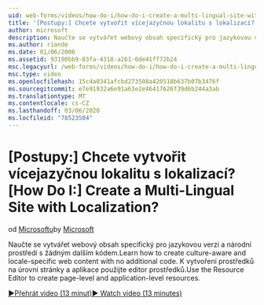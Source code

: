 ```yaml
---
uid: web-forms/videos/how-do-i/how-do-i-create-a-multi-lingual-site-with-localization
title: '[Postupy:] Chcete vytvořit vícejazyčnou lokalitu s lokalizací? | Dokumenty Microsoft'
author: microsoft
description: Naučte se vytvářet webový obsah specifický pro jazykovou verzi a národní prostředí s žádným dalším kódem. Pomocí editoru prostředků vytvořte na úrovni stránky a na úrovni aplikace...
ms.author: riande
ms.date: 01/06/2006
ms.assetid: 93190bb9-83fa-4318-a261-0de41ff72b24
msc.legacyurl: /web-forms/videos/how-do-i/how-do-i-create-a-multi-lingual-site-with-localization
msc.type: video
ms.openlocfilehash: 15c4a0341afcbd273508a420518b637b07b3476f
ms.sourcegitcommit: e7e91932a6e91a63e2e46417626f39d6b244a3ab
ms.translationtype: MT
ms.contentlocale: cs-CZ
ms.lasthandoff: 03/06/2020
ms.locfileid: "78523504"
---
```

# <a name="how-do-i-create-a-multi-lingual-site-with-localization"></a><span data-ttu-id="50d77-105">[Postupy:] Chcete vytvořit vícejazyčnou lokalitu s lokalizací?</span><span class="sxs-lookup"><span data-stu-id="50d77-105">[How Do I:] Create a Multi-Lingual Site with Localization?</span></span>

<span data-ttu-id="50d77-106">od [Microsoftu](https://github.com/microsoft)</span><span class="sxs-lookup"><span data-stu-id="50d77-106">by [Microsoft](https://github.com/microsoft)</span></span>

<span data-ttu-id="50d77-107">Naučte se vytvářet webový obsah specifický pro jazykovou verzi a národní prostředí s žádným dalším kódem.</span><span class="sxs-lookup"><span data-stu-id="50d77-107">Learn how to create culture-aware and locale-specific web content with no additional code.</span></span> <span data-ttu-id="50d77-108">K vytvoření prostředků na úrovni stránky a aplikace použijte editor prostředků.</span><span class="sxs-lookup"><span data-stu-id="50d77-108">Use the Resource Editor to create page-level and application-level resources.</span></span>

[<span data-ttu-id="50d77-109">&#9654;Přehrát video (13 minut)</span><span class="sxs-lookup"><span data-stu-id="50d77-109">&#9654; Watch video (13 minutes)</span></span>](https://channel9.msdn.com/Blogs/ASP-NET-Site-Videos/how-do-i-create-a-multi-lingual-site-with-localization)
